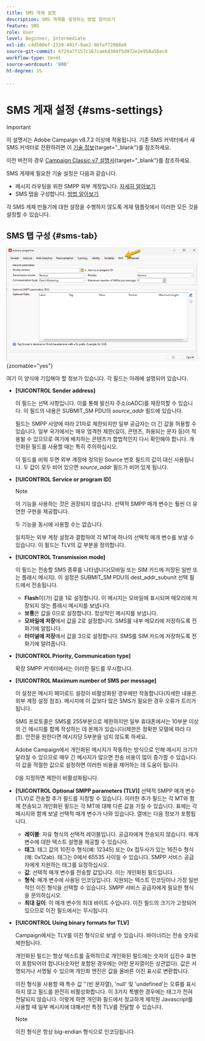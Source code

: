 ```yaml
---
title: SMS 게재 설정
description: SMS 게재를 설정하는 방법 알아보기
feature: SMS
role: User
level: Beginner, Intermediate
exl-id: c4d500ef-2339-491f-9ae2-9bfaf72088a9
source-git-commit: 6f29a7f157c167cae6d304f5d972e2e958a56ec8
workflow-type: tm+mt
source-wordcount: '800'
ht-degree: 1%

---
```


# SMS 게재 설정 {#sms-settings}

>[!IMPORTANT]
>
>이 설명서는 Adobe Campaign v8.7.2 이상에 적용됩니다. 기존 SMS 커넥터에서 새 SMS 커넥터로 전환하려면 이 [기술 정보](https://experienceleague.adobe.com/docs/campaign/technotes-ac/tn-new/sms-migration){target="_blank"}를 참조하세요.
>
>이전 버전의 경우 [Campaign Classic v7 설명서](https://experienceleague.adobe.com/en/docs/campaign-classic/using/sending-messages/sending-messages-on-mobiles/sms-set-up/sms-set-up){target="_blank"}를 참조하세요.

SMS 게재에 필요한 기술 설정은 다음과 같습니다.

* 메시지 라우팅을 위한 SMPP 외부 계정입니다. [자세히 알아보기](smpp-external-account.md#smpp-connection-settings)
* SMS 탭을 구성합니다. [방법 알아보기](#sms-tab)

각 SMS 게재 만들기에 대한 설정을 수행하지 않도록 게재 템플릿에서 이러한 모든 것을 설정할 수 있습니다.

## SMS 탭 구성 {#sms-tab}

![](assets/send_settings.png){zoomable="yes"}

여기 이 양식에 기입해야 할 정보가 있습니다. 각 필드는 아래에 설명되어 있습니다.

* **[!UICONTROL Sender address]**

  이 필드는 선택 사항입니다. 이를 통해 발신자 주소(oADC)를 재정의할 수 있습니다. 이 필드의 내용은 SUBMIT_SM PDU의 *source_addr* 필드에 있습니다.

  필드는 SMPP 사양에 따라 21자로 제한되지만 일부 공급자는 더 긴 값을 허용할 수 있습니다. 일부 국가에서는 매우 엄격한 제한(길이, 콘텐츠, 허용되는 문자 등)이 적용될 수 있으므로 여기에 배치하는 콘텐츠가 합법적인지 다시 확인해야 합니다. 개인화된 필드를 사용할 때는 특히 주의하십시오.

  이 필드를 비워 두면 외부 계정에 정의된 Source 번호 필드의 값이 대신 사용됩니다. 두 값이 모두 비어 있으면 *source_addr* 필드가 비어 있게 됩니다.

* **[!UICONTROL Service or program ID]**

  >[!NOTE]
  >
  >이 기능을 사용하는 것은 권장되지 않습니다. 선택적 SMPP 매개 변수는 훨씬 더 유연한 구현을 제공합니다.
  >
  >두 기능을 동시에 사용할 수는 없습니다.

  일치하는 외부 계정 설정과 결합하여 각 MT에 하나의 선택적 매개 변수를 보낼 수 있습니다. 이 필드는 TLV의 값 부분을 정의합니다.

* **[!UICONTROL Transmission mode]**

  이 필드는 전송할 SMS 종류를 나타냅니다(모바일 또는 SIM 카드에 저장된 일반 또는 플래시 메시지). 이 설정은 SUBMIT_SM PDU의 dest_addr_subunit 선택 필드에서 전송됩니다.

   * **Flash**&#x200B;이(가) 값을 1로 설정합니다. 이 메시지는 모바일에 표시되며 메모리에 저장되지 않는 플래시 메시지를 보냅니다.
   * **보통**&#x200B;은 값을 0으로 설정합니다. 정상적인 메시지를 보냅니다.
   * **모바일에 저장**&#x200B;에서 값을 2로 설정합니다. SMS를 내부 메모리에 저장하도록 전화기에 알립니다.
   * **터미널에 저장**&#x200B;에서 값을 3으로 설정합니다. SMS를 SIM 카드에 저장하도록 전화기에 알려줍니다.

* **[!UICONTROL Priority, Communication type]**

  확장 SMPP 커넥터에서는 이러한 필드를 무시합니다.

* **[!UICONTROL Maximum number of SMS per message]**

  이 설정은 메시지 페이로드 설정이 비활성화된 경우에만 작동합니다(자세한 내용은 외부 계정 설정 참조). 메시지에 이 값보다 많은 SMS가 필요한 경우 오류가 트리거됩니다.

  SMS 프로토콜은 SMS를 255부분으로 제한하지만 일부 휴대폰에서는 10부분 이상의 긴 메시지를 함께 작성하는 데 문제가 있습니다(제한은 정확한 모델에 따라 다름). 안전을 원한다면 메시지당 5부분을 넘지 않도록 하세요.

  Adobe Campaign에서 개인화된 메시지가 작동하는 방식으로 인해 메시지 크기가 달라질 수 있으므로 매우 긴 메시지가 많으면 전송 비용이 많이 증가할 수 있습니다. 이 값을 적절한 값으로 설정하면 이러한 비용을 제어하는 데 도움이 됩니다.

  0을 지정하면 제한이 비활성화됩니다.

* **[!UICONTROL Optional SMPP parameters (TLV)]**
선택적 SMPP 매개 변수(TLV)로 전송할 추가 필드를 지정할 수 있습니다. 이러한 추가 필드는 각 MT와 함께 전송되고 개인화된 필드는 각 MT에 대해 다른 값을 가질 수 있습니다.
표에는 각 메시지와 함께 보낼 선택적 매개 변수가 나와 있습니다. 열에는 다음 정보가 포함됩니다.
   * **레이블**: 자유 형식의 선택적 레이블입니다. 공급자에게 전송되지 않습니다. 매개 변수에 대한 텍스트 설명을 제공할 수 있습니다.
   * **태그**: 태그 값의 10진수 형식(예: 12345) 또는 0x 접두사가 있는 16진수 형식(예: 0x12ab). 태그는 0에서 65535 사이일 수 있습니다. SMPP 서비스 공급자에게 지원하는 태그를 요청하십시오.
   * **값**: 선택적 매개 변수를 전송할 값입니다. 이는 개인화된 필드입니다.
   * **형식**: 매개 변수에 사용된 인코딩입니다. 지원되는 텍스트 인코딩이나 가장 일반적인 이진 형식을 선택할 수 있습니다. SMPP 서비스 공급자에게 필요한 형식을 문의하십시오.
   * **최대 길이**: 이 매개 변수의 최대 바이트 수입니다. 이진 필드의 크기가 고정되어 있으므로 이진 필드에서는 무시됩니다.

* **[!UICONTROL Using binary formats for TLV]**

  Campaign에서는 TLV를 이진 형식으로 보낼 수 있습니다. 바이너리는 전송 숫자로 제한됩니다.

  개인화된 필드는 항상 텍스트를 출력하므로 개인화된 필드에는 숫자의 십진수 표현이 포함되어야 합니다(숫자만 포함된 경우에는 어떤 문자열이든 상관없다). 값은 서명되거나 서명될 수 있으며 개인화 엔진은 값을 올바른 이진 표시로 변환합니다.

  이진 형식을 사용할 때 특수 값 &#39;&#39;(빈 문자열), &#39;null&#39; 및 &#39;undefined&#39;는 오류를 표시하지 않고 필드를 완전히 비활성화합니다. 이 3가지 특별한 경우에는 태그가 전혀 전달되지 않습니다. 이렇게 하면 개인화 필드에서 정교하게 제작된 Javascript를 사용할 때 일부 메시지에 대해서만 특정 TLV를 전달할 수 있습니다.

  >[!NOTE]
  >
  >이진 형식은 항상 big-endian 형식으로 인코딩됩니다.

